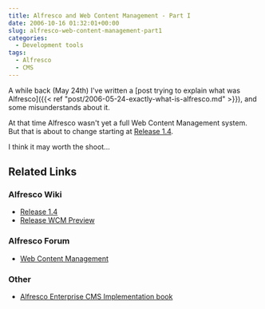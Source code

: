 ```yaml
---
title: Alfresco and Web Content Management - Part I
date: 2006-10-16 01:32:01+00:00
slug: alfresco-web-content-management-part1
categories:
  - Development tools
tags:
  - Alfresco
  - CMS
---
```


A while back (May 24th) I've written a [post trying to explain what was Alfresco]({{< ref "post/2006-05-24-exactly-what-is-alfresco.md" >}}), and some misunderstands about it.

At that time Alfresco wasn't yet a full Web Content Management system. But that is about to change starting at [Release 1.4](http://dev.alfresco.com/downloads/).

I think it may worth the shoot...

## Related Links

### Alfresco Wiki

* [Release 1.4](http://wiki.alfresco.com/wiki/Release_1.4)
* [Release WCM Preview](http://wiki.alfresco.com/wiki/Release_WCM_Preview)

### Alfresco Forum

* [Web Content Management](http://forums.alfresco.com/viewforum.php?f=29)

### Other

* [Alfresco Enterprise CMS Implementation book](http://alfrescobook.blogspot.com/)
